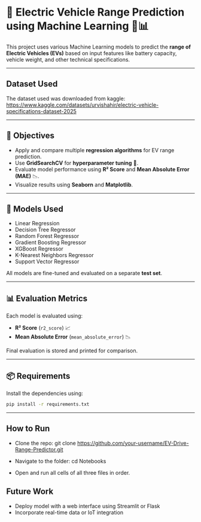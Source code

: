 # 🔋 Electric Vehicle Range Prediction using Machine Learning 🚗📊

This project uses various Machine Learning models to predict the **range of Electric Vehicles (EVs)** based on input features like battery capacity, vehicle weight, and other technical specifications.

---

## Dataset Used

The dataset used was downloaded from kaggle: https://www.kaggle.com/datasets/urvishahir/electric-vehicle-specifications-dataset-2025

---

## 🚀 Objectives

- Apply and compare multiple **regression algorithms** for EV range prediction.
- Use **GridSearchCV** for **hyperparameter tuning** 🧪.
- Evaluate model performance using **R² Score** and **Mean Absolute Error (MAE)** 📉.
- Visualize results using **Seaborn** and **Matplotlib**.

---

## 🧠 Models Used

- Linear Regression
- Decision Tree Regressor
- Random Forest Regressor
- Gradient Boosting Regressor
- XGBoost Regressor
- K-Nearest Neighbors Regressor
- Support Vector Regressor

All models are fine-tuned and evaluated on a separate **test set**.

---

## 📊 Evaluation Metrics

Each model is evaluated using:

- **R² Score** (`r2_score`) 📈
- **Mean Absolute Error** (`mean_absolute_error`) 📉

Final evaluation is stored and printed for comparison.

---

## 📦 Requirements

Install the dependencies using:

```bash
pip install -r requirements.txt
```
---

## How to Run
- Clone the repo:
git clone https://github.com/your-username/EV-Drive-Range-Predictor.git

- Navigate to the folder:
cd Notebooks

- Open and run all cells of all three files in order.



## Future Work
- Deploy model with a web interface using Streamlit or Flask
- Incorporate real-time data or IoT integration
